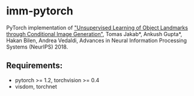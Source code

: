 # imm-pytorch
PyTorch implementation of ["Unsupervised Learning of Object Landmarks through Conditional Image Generation"](http://www.robots.ox.ac.uk/~vgg/research/unsupervised_landmarks/), Tomas Jakab*, Ankush Gupta*, Hakan Bilen, Andrea Vedaldi, Advances in Neural Information Processing Systems (NeurIPS) 2018.

## Requirements:
* pytorch >= 1.2, torchvision >= 0.4
* visdom, torchnet
